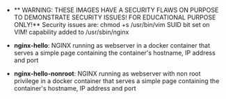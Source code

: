 * ** WARNING: THESE IMAGES HAVE A SECURITY FLAWS ON PURPOSE TO DEMONSTRATE SECURITY ISSUES! FOR EDUCATIONAL PURPOSE ONLY!**
Security issues are:
chmod +s /usr/bin/vim SUID bit set on VIM!
capability added to /usr/sbin/nginx



*   **nginx-hello**: NGINX running as webserver in a docker container that serves a simple page containing the container's hostname, IP address and port

*   **nginx-hello-nonroot**: NGINX running as webserver with non root privilege in a docker container that serves a simple page containing the container's hostname, IP address and port

